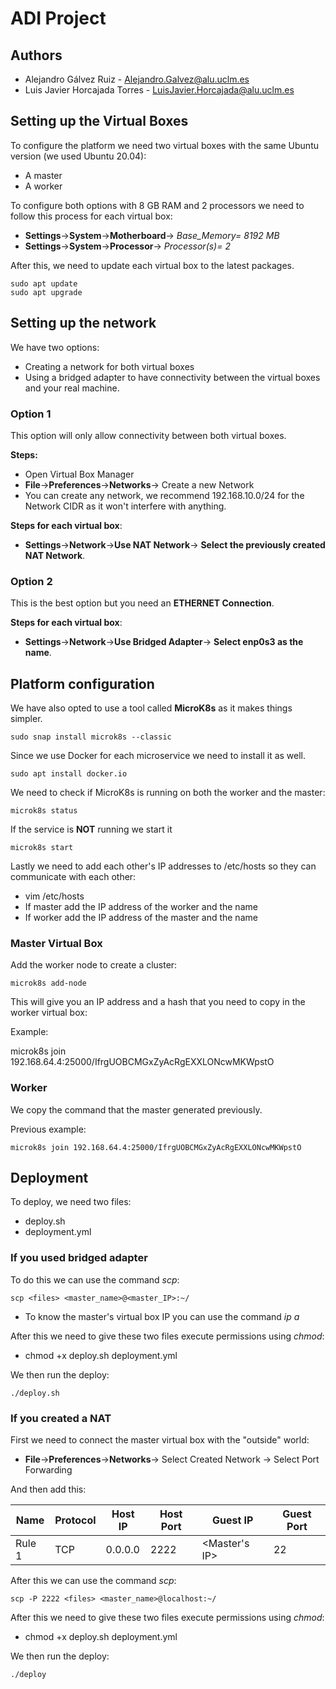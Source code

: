 # ADI Project

## Authors

-   Alejandro Gálvez Ruiz - [Alejandro.Galvez\@alu.uclm.es](mailto:Alejandro.Galvez@alu.uclm.es)
-   Luis Javier Horcajada Torres - [LuisJavier.Horcajada\@alu.uclm.es](mailto:LuisJavier.Horcajada@alu.uclm.es)



## Setting up the Virtual Boxes

To configure the platform we need two virtual boxes with the same Ubuntu version (we used Ubuntu 20.04):

- A master
- A worker

To configure both options with 8 GB RAM and 2 processors we need to follow this process for each virtual box:

- **Settings**->**System**->**Motherboard**-> *Base_Memory= 8192 MB*
- **Settings**->**System**->**Processor**-> *Processor(s)= 2*

After this, we need to update each virtual box to the latest packages.

```shell
sudo apt update
sudo apt upgrade
```
## Setting up the network

We have two options:

- Creating a network for both virtual boxes
- Using a bridged adapter to have connectivity between the virtual boxes and your real machine. 

### Option 1

This option will only allow connectivity between both virtual boxes.

**Steps:**

- Open Virtual Box Manager
- **File**->**Preferences**->**Networks**-> Create a new Network
- You can create any network, we recommend 192.168.10.0/24 for the Network CIDR as it won't interfere with anything.

**Steps for each virtual box**:

- **Settings**->**Network**->**Use NAT Network**-> **Select the previously created NAT Network**.

### Option 2

This is the best option but you need an **ETHERNET Connection**.

**Steps for each virtual box**:

- **Settings**->**Network**->**Use Bridged Adapter**-> **Select enp0s3 as the name**.



## Platform configuration

We have also opted to use a tool called **MicroK8s** as it makes things simpler.

```shell
sudo snap install microk8s --classic
```

Since we use Docker for each microservice we need to install it as well.

```shell
sudo apt install docker.io
```

We need to check if MicroK8s is running on both the worker and the master:

```shell
microk8s status
```

If the service is **NOT** running we start it
```shell
microk8s start
```

Lastly we need to add each other's IP addresses to /etc/hosts so they can communicate with each other:

- vim /etc/hosts
- If master add the IP address of the worker and the name
- If worker add the IP address of the master and the name

### Master Virtual Box

Add the worker node to create a cluster:

```shell
microk8s add-node
```

This will give you an IP address and a hash that you need to copy in the worker virtual box:

Example:

microk8s join 192.168.64.4:25000/IfrgUOBCMGxZyAcRgEXXLONcwMKWpstO

### Worker

We copy the command that the master generated previously.

Previous example:

```shell
microk8s join 192.168.64.4:25000/IfrgUOBCMGxZyAcRgEXXLONcwMKWpstO
```


## Deployment

To deploy, we need two files:

- deploy.sh
- deployment.yml

### If you used bridged adapter

To do this we can use the command *scp*:

```shell
scp <files> <master_name>@<master_IP>:~/
```
- To know the master's virtual box IP you can use the command *ip a*
  
After this we need to give these two files execute permissions using *chmod*:

- chmod +x deploy.sh deployment.yml
  
We then run the deploy:
  

```shell
./deploy.sh
```

### If you created a NAT

First we need to connect the master virtual box with the "outside" world:

- **File**->**Preferences**->**Networks**-> Select Created Network -> Select Port Forwarding

And then add this:

| Name   | Protocol | Host IP | Host Port | Guest IP      | Guest Port |
|--------|----------|---------|-----------|---------------|------------|
| Rule 1 | TCP      | 0.0.0.0 | 2222      | <Master's IP> | 22         |


After this we can use the command *scp*:

```shell
scp -P 2222 <files> <master_name>@localhost:~/
```
  
After this we need to give these two files execute permissions using *chmod*:

- chmod +x deploy.sh deployment.yml
  
We then run the deploy:

```shell
./deploy
